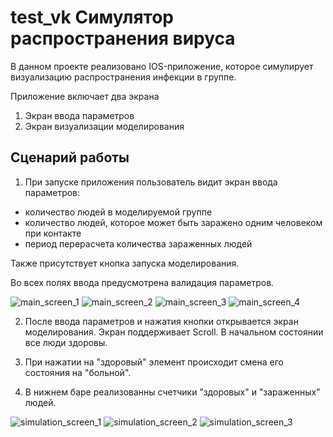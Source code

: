 # test_vk Симулятор распространения вируса

В данном проекте реализовано IOS-приложение, которое симулирует визуализацию распространения инфекции в группе.

Приложение включает два экрана
1. Экран ввода параметров
2. Экран визуализации моделирования

## Сценарий работы

1. При запуске приложения пользователь видит экран ввода параметров:
- количество людей в моделируемой группе
- количество людей, которое может быть заражено одним человеком при контакте
- период перерасчета количества зараженных людей

Также присутствует кнопка запуска моделирования. 

Во всех полях ввода предусмотрена валидация параметров.

![main_screen_1](./images/main_screen_1.png)
![main_screen_2](./images/main_screen_2.png)
![main_screen_3](./images/main_screen_3.png)
![main_screen_4](./images/main_screen_4.png)

2. После ввода параметров и нажатия кнопки открывается экран моделирования. Экран поддерживает Scroll. В начальном состоянии все люди здоровы.

3. При нажатии на "здоровый" элемент происходит смена его состояния на "больной". 

4. В нижнем баре реализованны счетчики "здоровых" и "зараженных" людей.

![simulation_screen_1](./images/simulation_screen_1.png)
![simulation_screen_2](./images/simulation_screen_2.png)
![simulation_screen_3](./images/simulation_screen_3.png)

